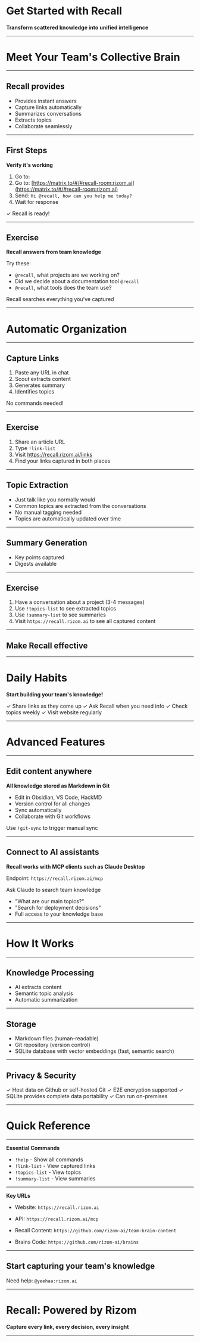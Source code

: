 # Get Started with Recall

**Transform scattered knowledge into unified intelligence**

---

# Meet Your Team's Collective Brain

---

## Recall provides

- Provides instant answers
- Capture links automatically
- Summarizes conversations
- Extracts topics
- Collaborate seamlessly

---

## First Steps

**Verify it's working**

1. Go to: 
1. Go to: [https://matrix.to/#/#recall-room:rizom.ai](https://matrix.to/#/#recall-room:rizom.ai)
2. Send: `Hi @recall, how can you help me today?`
3. Wait for response


✓ Recall is ready!

---

## Exercise

**Recall answers from team knowledge**

Try these:

- `@recall`, what projects are we working on?
- Did we decide about a documentation tool `@recall`
- `@recall`, what tools does the team use?

Recall searches everything you've captured

---

# Automatic Organization

---

## Capture Links

1. Paste any URL in chat
2. Scout extracts content
3. Generates summary
4. Identifies topics

No commands needed!

---

## Exercise

1. Share an article URL
2. Type `!link-list`
3. Visit https://recall.rizom.ai/links
4. Find your links captured in both places

---

## Topic Extraction

- Just talk like you normally would
- Common topics are extracted from the conversations
- No manual tagging needed
- Topics are automatically updated over time

---

## Summary Generation

- Key points captured
- Digests available

---

## Exercise

1. Have a conversation about a project (3-4 messages)
2. Use `!topics-list` to see extracted topics
3. Use `!summary-list` to see summaries
4. Visit `https://recall.rizom.ai` to see all captured content

---

## Make Recall effective

---

# Daily Habits
**Start building your team's knowledge!**

✓ Share links as they come up
✓ Ask Recall when you need info
✓ Check topics weekly
✓ Visit website regularly

---

# Advanced Features

---

## Edit content anywhere

**All knowledge stored as Markdown in Git**

- Edit in Obsidian, VS Code, HackMD
- Version control for all changes
- Sync automatically
- Collaborate with Git workflows

Use `!git-sync` to trigger manual sync

---

## Connect to AI assistants

**Recall works with MCP clients such as Claude Desktop**

Endpoint: `https://recall.rizom.ai/mcp`

Ask Claude to search team knowledge

- "What are our main topics?"
- "Search for deployment decisions"
- Full access to your knowledge base

---

# How It Works

---

## Knowledge Processing

- AI extracts content
- Semantic topic analysis
- Automatic summarization

---

## Storage

- Markdown files (human-readable)
- Git repository (version control)
- SQLite database with vector embeddings (fast, semantic search)

---

## Privacy & Security

✓ Host data on Github or self-hosted Git
✓ E2E encryption supported
✓ SQLite provides complete data portability
✓ Can run on-premises

---

# Quick Reference

---

**Essential Commands**

- `!help` - Show all commands
- `!link-list` - View captured links
- `!topics-list` - View topics
- `!summary-list` - View summaries

---

**Key URLs**

- Website: `https://recall.rizom.ai`
- API: `https://recall.rizom.ai/mcp`

- Recall Content: `https://github.com/rizom-ai/team-brain-content`
- Brains Code: `https://github.com/rizom-ai/brains`

---

## Start capturing your team's knowledge

Need help: `@yeehaa:rizom.ai`

---

# Recall: Powered by Rizom

**Capture every link, every decision, every insight**

---
